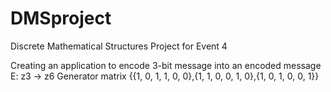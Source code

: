 # DMSproject
Discrete Mathematical Structures Project for Event 4

Creating an application to encode 3-bit message into an encoded message
E: z3 -> z6
Generator matrix
{{1, 0, 1, 1, 0, 0},{1, 1, 0, 0, 1, 0},{1, 0, 1, 0, 0, 1}}

